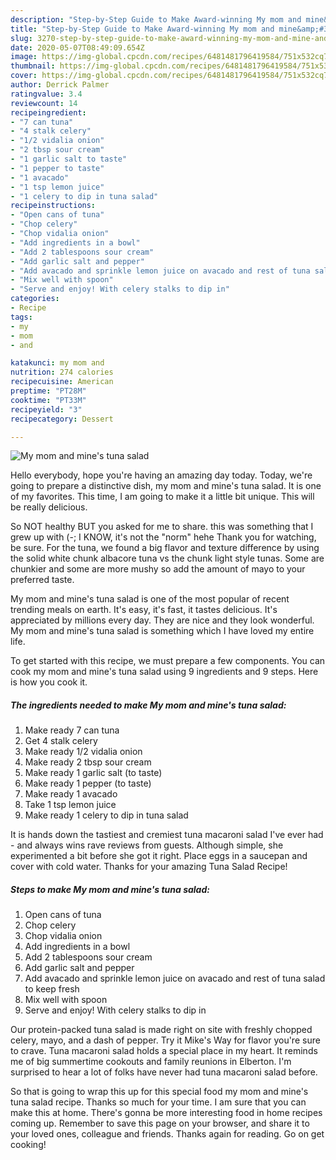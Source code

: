 ```yaml
---
description: "Step-by-Step Guide to Make Award-winning My mom and mine&amp;#39;s tuna salad"
title: "Step-by-Step Guide to Make Award-winning My mom and mine&amp;#39;s tuna salad"
slug: 3270-step-by-step-guide-to-make-award-winning-my-mom-and-mine-and-39-s-tuna-salad
date: 2020-05-07T08:49:09.654Z
image: https://img-global.cpcdn.com/recipes/6481481796419584/751x532cq70/my-mom-and-mines-tuna-salad-recipe-main-photo.jpg
thumbnail: https://img-global.cpcdn.com/recipes/6481481796419584/751x532cq70/my-mom-and-mines-tuna-salad-recipe-main-photo.jpg
cover: https://img-global.cpcdn.com/recipes/6481481796419584/751x532cq70/my-mom-and-mines-tuna-salad-recipe-main-photo.jpg
author: Derrick Palmer
ratingvalue: 3.4
reviewcount: 14
recipeingredient:
- "7 can tuna"
- "4 stalk celery"
- "1/2 vidalia onion"
- "2 tbsp sour cream"
- "1 garlic salt to taste"
- "1 pepper to taste"
- "1 avacado"
- "1 tsp lemon juice"
- "1 celery to dip in tuna salad"
recipeinstructions:
- "Open cans of tuna"
- "Chop celery"
- "Chop vidalia onion"
- "Add ingredients in a bowl"
- "Add 2 tablespoons sour cream"
- "Add garlic salt and pepper"
- "Add avacado and sprinkle lemon juice on avacado and rest of tuna salad to keep fresh"
- "Mix well with spoon"
- "Serve and enjoy! With celery stalks to dip in"
categories:
- Recipe
tags:
- my
- mom
- and

katakunci: my mom and 
nutrition: 274 calories
recipecuisine: American
preptime: "PT28M"
cooktime: "PT33M"
recipeyield: "3"
recipecategory: Dessert

---
```



![My mom and mine&#39;s tuna salad](https://img-global.cpcdn.com/recipes/6481481796419584/751x532cq70/my-mom-and-mines-tuna-salad-recipe-main-photo.jpg)

Hello everybody, hope you're having an amazing day today. Today, we're going to prepare a distinctive dish, my mom and mine&#39;s tuna salad. It is one of my favorites. This time, I am going to make it a little bit unique. This will be really delicious.

So NOT healthy BUT you asked for me to share. this was something that I grew up with (-; I KNOW, it&#39;s not the &#34;norm&#34; hehe Thank you for watching, be sure. For the tuna, we found a big flavor and texture difference by using the solid white chunk albacore tuna vs the chunk light style tunas. Some are chunkier and some are more mushy so add the amount of mayo to your preferred taste.

My mom and mine&#39;s tuna salad is one of the most popular of recent trending meals on earth. It's easy, it's fast, it tastes delicious. It's appreciated by millions every day. They are nice and they look wonderful. My mom and mine&#39;s tuna salad is something which I have loved my entire life.


To get started with this recipe, we must prepare a few components. You can cook my mom and mine&#39;s tuna salad using 9 ingredients and 9 steps. Here is how you cook it.

<!--inarticleads1-->

##### The ingredients needed to make My mom and mine&#39;s tuna salad:

1. Make ready 7 can tuna
1. Get 4 stalk celery
1. Make ready 1/2 vidalia onion
1. Make ready 2 tbsp sour cream
1. Make ready 1 garlic salt (to taste)
1. Make ready 1 pepper (to taste)
1. Make ready 1 avacado
1. Take 1 tsp lemon juice
1. Make ready 1 celery to dip in tuna salad


It is hands down the tastiest and cremiest tuna macaroni salad I&#39;ve ever had - and always wins rave reviews from guests. Although simple, she experimented a bit before she got it right. Place eggs in a saucepan and cover with cold water. Thanks for your amazing Tuna Salad Recipe! 

<!--inarticleads2-->

##### Steps to make My mom and mine&#39;s tuna salad:

1. Open cans of tuna
1. Chop celery
1. Chop vidalia onion
1. Add ingredients in a bowl
1. Add 2 tablespoons sour cream
1. Add garlic salt and pepper
1. Add avacado and sprinkle lemon juice on avacado and rest of tuna salad to keep fresh
1. Mix well with spoon
1. Serve and enjoy! With celery stalks to dip in


Our protein-packed tuna salad is made right on site with freshly chopped celery, mayo, and a dash of pepper. Try it Mike&#39;s Way for flavor you&#39;re sure to crave. Tuna macaroni salad holds a special place in my heart. It reminds me of big summertime cookouts and family reunions in Elberton. I&#39;m surprised to hear a lot of folks have never had tuna macaroni salad before. 

So that is going to wrap this up for this special food my mom and mine&#39;s tuna salad recipe. Thanks so much for your time. I am sure that you can make this at home. There's gonna be more interesting food in home recipes coming up. Remember to save this page on your browser, and share it to your loved ones, colleague and friends. Thanks again for reading. Go on get cooking!
